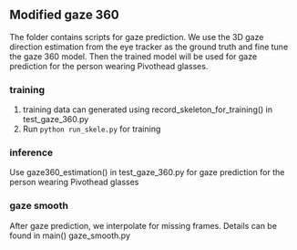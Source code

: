 
Modified gaze 360
----

The folder contains scripts for gaze prediction. We use the 3D gaze direction estimation from the eye tracker as the ground truth and fine tune the gaze 360 model. Then the trained model will be used for gaze prediction for the person wearing Pivothead glasses.

### training
1. training data can generated using record_skeleton_for_training() in test_gaze_360.py
2. Run `python run_skele.py` for training

### inference
Use gaze360_estimation() in test_gaze_360.py for gaze prediction for the person wearing Pivothead glasses

### gaze smooth
After gaze prediction, we interpolate for missing frames. Details can be found in main() gaze_smooth.py


